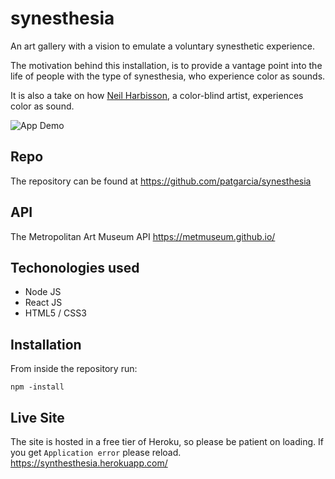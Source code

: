 # synesthesia

An art gallery with a vision to emulate a voluntary synesthetic experience.

The motivation behind this installation, is to provide a vantage point into the life of people with the type of synesthesia, who experience color as sounds.

It is also a take on how [Neil Harbisson](https://www.ted.com/talks/neil_harbisson_i_listen_to_color?language=en_), a color-blind artist, experiences color as sound.

![App Demo](React%20App.gif)

## Repo
The repository can be found at https://github.com/patgarcia/synesthesia

## API
The Metropolitan Art Museum API https://metmuseum.github.io/
## Techonologies used
* Node JS
* React JS
* HTML5 / CSS3

## Installation
From inside the repository run:

```npm
npm -install
```

## Live Site
The site is hosted in a free tier of Heroku, so please be patient on loading. If you get ```Application error``` please reload. 
https://synthesthesia.herokuapp.com/